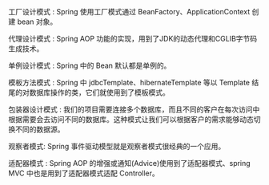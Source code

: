 工厂设计模式 : Spring 使用工厂模式通过 BeanFactory、ApplicationContext 创建 bean 对象。

代理设计模式 : Spring AOP 功能的实现，用到了JDK的动态代理和CGLIB字节码生成技术。

单例设计模式 : Spring 中的 Bean 默认都是单例的。

模板方法模式 : Spring 中 jdbcTemplate、hibernateTemplate 等以 Template 结尾的对数据库操作的类，它们就使用到了模板模式。

包装器设计模式 : 我们的项目需要连接多个数据库，而且不同的客户在每次访问中根据需要会去访问不同的数据库。这种模式让我们可以根据客户的需求能够动态切换不同的数据源。

观察者模式: Spring 事件驱动模型就是观察者模式很经典的一个应用。

适配器模式 : Spring AOP 的增强或通知(Advice)使用到了适配器模式、spring MVC 中也是用到了适配器模式适配 Controller。